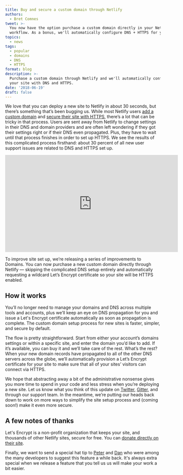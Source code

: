 ```yaml
---
title: Buy and secure a custom domain through Netlify
authors:
  - Bret Comnes
tweet: >-
  You now have the option purchase a custom domain directly in your Netlify
  workflow. As a bonus, we'll automatically configure DNS + HTTPS for you!
topics:
  - news
tags:
  - popular
  - domains
  - DNS
  - HTTPS
format: blog
description: >-
  Purchase a custom domain through Netlify and we'll automatically configure
  your site with DNS and HTTPS.
date: '2018-06-19'
draft: false
---
```

We love that you can deploy a new site to Netlify in about 30 seconds, but there’s something that’s been bugging us. While most Netlify users [add a custom domain](/docs/custom-domains/) and [secure their site with HTTPS](/docs/ssl/), there’s a lot that can be tricky in that process. Users are sent away from Netlify to change settings in their DNS and domain providers and are often left wondering if they got their settings right or if their DNS even propagated. Plus, they have to wait until that process finishes in order to set up HTTPS. We see the results of this complicated process firsthand: about 30 percent of all new user support issues are related to DNS and HTTPS set up.

<iframe width="560" height="315" src="https://www.youtube.com/embed/cD91ojka1uU?rel=0&amp;controls=1&amp;showinfo=0" frameborder="0" allow="autoplay; encrypted-media" allowfullscreen></iframe>

To improve site set up, we’re releasing a series of improvements to Domains. You can now purchase a new custom domain directly through Netlify — skipping the complicated DNS setup entirely and automatically requesting a wildcard Let’s Encrypt certificate so your site will be HTTPS enabled.

## How it works

You’ll no longer need to manage your domains and DNS across multiple tools and accounts, plus we’ll keep an eye on DNS propagation for you and issue a Let's Encrypt certificate automatically as soon as propagation is complete.  The custom domain setup process for new sites is faster, simpler, and secure by default.

The flow is pretty straightforward. Start from either your account’s domains settings or within a specific site, and enter the domain you’d like to add. If it’s available, you can buy it and we’ll take care of the rest. What’s the rest? When your new domain records have propagated to all of the other DNS servers across the globe, we’ll automatically provision a Let’s Encrypt certificate for your site to make sure that all of your sites’ visitors can connect via HTTPS.

We hope that abstracting away a bit of the administrative nonsense gives you more time to spend in your code and less stress when you’re deploying a new site. Let us know what you think of this update on [Twitter](https://twitter.com/netlify), [Gitter](https://gitter.im/netlify/community), and through our support team. In the meantime, we’re putting our heads back down to work on more ways to simplify the site setup process and (coming soon!) make it even more secure.

## A few notes of thanks

Let's Encrypt is a non-profit organization that keeps your site, and thousands of other Netlify sites, secure for free. You can [donate directly on their site](https://letsencrypt.org/donate/).

Finally, we want to send a special hat tip to [Peter](https://twitter.com/petervangrieken/status/968525636494135298) and [Dan](https://twitter.com/danseethaler/status/944681312861999104) who were among the many developers to suggest this feature a while back. It's always extra special when we release a feature that you tell us us will make your work a bit easier.
